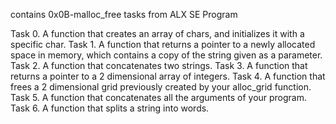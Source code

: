 contains 0x0B-malloc_free tasks from ALX SE Program

Task 0. A function that creates an array of chars, and initializes it with a specific char.
Task 1. A function that returns a pointer to a newly allocated space in memory, which contains a copy of the string given as a parameter.
Task 2. A function that concatenates two strings.
Task 3. A function that returns a pointer to a 2 dimensional array of integers.
Task 4. A function that frees a 2 dimensional grid previously created by your alloc_grid function.
Task 5. A function that concatenates all the arguments of your program.
Task 6. A function that splits a string into words.
